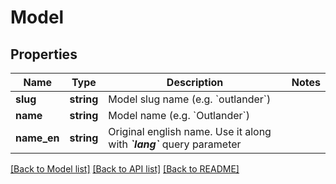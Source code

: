 # Model

## Properties
Name | Type | Description | Notes
------------ | ------------- | ------------- | -------------
**slug** | **string** | Model slug name (e.g. &#x60;outlander&#x60;) | 
**name** | **string** | Model name (e.g. &#x60;Outlander&#x60;) | 
**name_en** | **string** | Original english name. Use it along with _**&#x60;lang&#x60;**_ query parameter | 

[[Back to Model list]](../../README.md#documentation-for-models) [[Back to API list]](../../README.md#documentation-for-api-endpoints) [[Back to README]](../../README.md)


